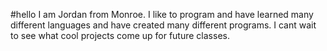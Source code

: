 #hello 
I am Jordan from Monroe. I like to program and have learned many different languages and have created many different programs.
I cant wait to see what cool projects come up for future classes.